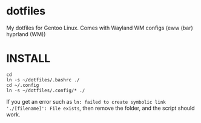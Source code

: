 # dotfiles
My dotfiles for Gentoo Linux. Comes with Wayland WM configs (eww (bar) hyprland (WM))

# **INSTALL**

```
cd
ln -s ~/dotfiles/.bashrc ./
cd ~/.config
ln -s ~/dotfiles/.config/* ./
```
If you get an error such as `ln: failed to create symbolic link './[filename]': File exists`, then remove the folder, and the script should work.
